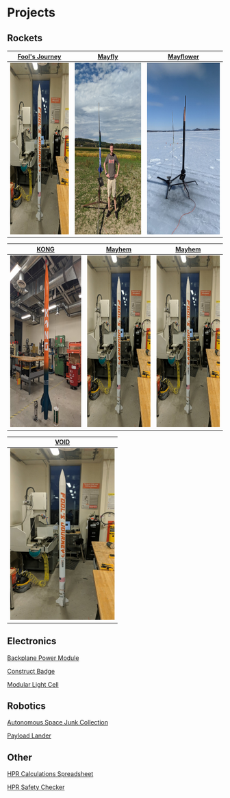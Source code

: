 # Projects
## Rockets
| [Fool's Journey](http://vlarko.com/Rockets/Fool's%20Journey) | [Mayfly](http://vlarko.com/Rockets/Mayfly) | [Mayflower](http://vlarko.com/Rockets/Mayflower) |
| - | - | - |
| <img src="Photos/FoolsJourney_1.jpg" height="400"> | <img src="Photos/L1_2.jpg" height="400"> | <img src="Photos/L2_1.jpg" height="400"> | 

| [KONG](http://vlarko.com/Rockets/KONG) | [Mayhem](http://vlarko.com/Rockets/Mayhem) | [Mayhem](http://vlarko.com/Rockets/Mayhem) |
| - | - | - |
| <img src="Photos/KONG_1.jpg" height="400"> | <img src="Photos/FoolsJourney_1.jpg" height="400"> | <img src="Photos/FoolsJourney_1.jpg" height="400"> |

| [VOID](http://vlarko.com/Rockets/VOID) |
| - |
| <img src="Photos/FoolsJourney_1.jpg" height="400"> |

## Electronics
[Backplane Power Module](http://vlarko.com/Electronics/Backplane%20Power%20Module)

[Construct Badge](http://vlarko.com/Electronics/Construct%20Badge)

[Modular Light Cell](http://vlarko.com/Electronics/Modular%20Light%20Cell)

## Robotics
[Autonomous Space Junk Collection](http://vlarko.com/Robotics/Autonomous%20Space%20Junk%20Collection)

[Payload Lander](http://vlarko.com/Robotics/Payload%20Lander)

## Other
[HPR Calculations Spreadsheet](http://vlarko.com/Other/HPR%20Calculations%20Spreadsheet)

[HPR Safety Checker](http://vlarko.com/Other/HPR%20Safety%20Checker)
